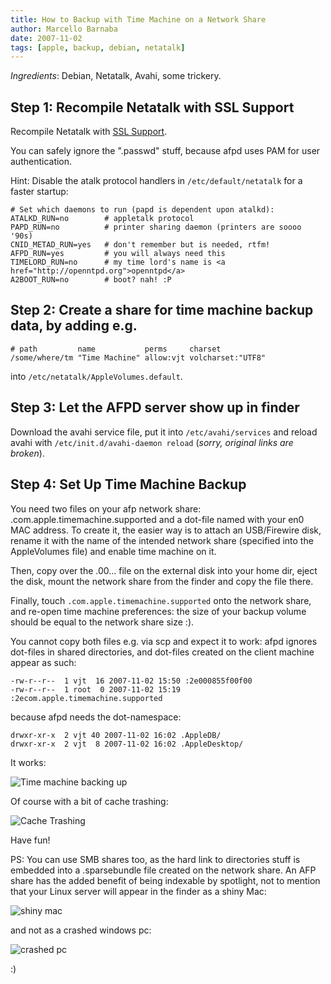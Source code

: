```yaml
---
title: How to Backup with Time Machine on a Network Share
author: Marcello Barnaba
date: 2007-11-02
tags: [apple, backup, debian, netatalk]
---
```


*Ingredients*: Debian, Netatalk, Avahi, some trickery.

## Step 1: Recompile Netatalk with SSL Support

Recompile Netatalk with [SSL Support](http://www.blackmac.de/archives/58-Make-Netatalk-talk-to-Leopard-Mac-OS-X-10.5.html#extended).

You can safely ignore the ".passwd" stuff, because afpd uses PAM for user authentication.

Hint: Disable the atalk protocol handlers in `/etc/default/netatalk` for a faster startup:

```
# Set which daemons to run (papd is dependent upon atalkd):
ATALKD_RUN=no        # appletalk protocol
PAPD_RUN=no          # printer sharing daemon (printers are soooo '90s)
CNID_METAD_RUN=yes   # don't remember but is needed, rtfm!
AFPD_RUN=yes         # you will always need this
TIMELORD_RUN=no      # my time lord's name is <a href="http://openntpd.org">openntpd</a>
A2BOOT_RUN=no        # boot? nah! :P
```

## Step 2: Create a share for time machine backup data, by adding e.g.

```
# path         name           perms     charset
/some/where/tm "Time Machine" allow:vjt volcharset:"UTF8" 
```

into `/etc/netatalk/AppleVolumes.default`.

## Step 3: Let the AFPD server show up in finder

Download the avahi service file, put it into `/etc/avahi/services` and reload avahi with `/etc/init.d/avahi-daemon reload` (*sorry, original links are broken*).

## Step 4: Set Up Time Machine Backup

You need two files on your afp network share: .com.apple.timemachine.supported and a dot-file named with your en0 MAC address. To create it, the easier way is to attach an USB/Firewire disk, rename it with the name of the intended network share (specified into the AppleVolumes file) and enable time machine on it.

Then, copy over the .00… file on the external disk into your home dir, eject the disk, mount the network share from the finder and copy the file there.

Finally, touch `.com.apple.timemachine.supported` onto the network share, and re-open time machine preferences: the size of your backup volume should be equal to the network share size :).

You cannot copy both files e.g. via scp and expect it to work: afpd ignores dot-files in shared directories, and dot-files created on the client machine appear as such:

```
-rw-r--r--  1 vjt  16 2007-11-02 15:50 :2e000855f00f00
-rw-r--r--  1 root  0 2007-11-02 15:19 :2ecom.apple.timemachine.supported
```

because afpd needs the dot-namespace:

```
drwxr-xr-x  2 vjt 40 2007-11-02 16:02 .AppleDB/
drwxr-xr-x  2 vjt  8 2007-11-02 16:02 .AppleDesktop/
```

It works:

![Time machine backing up](/posts/2007-11-02-how-to-backup-with-time-machine-on-a-network-share/tm-backing-up.png)


Of course with a bit of cache trashing:

![Cache Trashing](/posts/2007-11-02-how-to-backup-with-time-machine-on-a-network-share/tm-fscache-destroy-after-backup.png)

Have fun!

PS: You can use SMB shares too, as the hard link to directories stuff is
embedded into a .sparsebundle file created on the network share. An AFP share
has the added benefit of being indexable by spotlight, not to mention that your
Linux server will appear in the finder as a shiny Mac:

![shiny mac](/posts/2007-11-02-how-to-backup-with-time-machine-on-a-network-share/shiny-mac-icon.png)

and not as a crashed windows pc:

![crashed pc](/posts/2007-11-02-how-to-backup-with-time-machine-on-a-network-share/crashed-pc-icon.png)

:)
